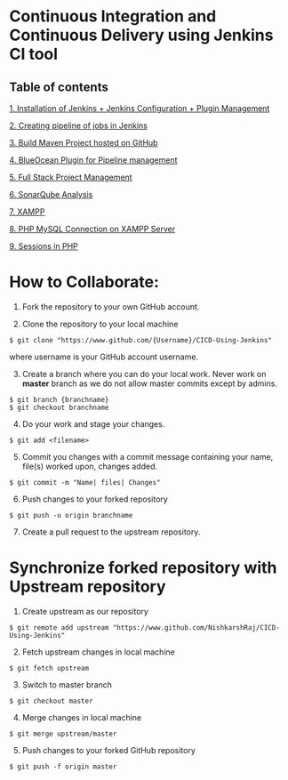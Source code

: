 # Continuous Integration and Continuous Delivery using Jenkins CI tool

## Table of contents

[1. Installation of Jenkins + Jenkins Configuration + Plugin Management](1.%20Jenkins%20Installation%2C%20Configuration%20and%20Plugins)

[2. Creating pipeline of jobs in Jenkins](2.%20Chain%20of%20Jenkins%20job)

[3. Build Maven Project hosted on GitHub](3.%20Building%20Maven%20Project%20hosted%20on%20GitHub)

[4. BlueOcean Plugin for Pipeline management](4.%20BlueOcean%20Pipeline%20Plugin)

[5. Full Stack Project Management](5.%20Full%20Stack%20using%20Nexus%20Git%20Java%20Maven%20Jenkins)

[6. SonarQube Analysis](6.%20SonarQube%20Analysis)

[7. XAMPP](7.%20XAMPP/src)

[8. PHP MySQL Connection on XAMPP Server](8.%20PHP_MySQL)

[9. Sessions in PHP](9.%20Sessions%20in%20PHP)

# How to Collaborate:

1. Fork the repository to your own GitHub account.

2. Clone the repository to your local machine
```
$ git clone "https://www.github.com/{Username}/CICD-Using-Jenkins"
```
where username is your GitHub account username.

3. Create a branch where you can do your local work.
Never work on **master** branch as we do not allow master commits except by admins.
```
$ git branch {branchname}
$ git checkout branchname
```

4. Do your work and stage your changes.
```
$ git add <filename>
```

5. Commit you changes with a commit message containing your name, file(s) worked upon, changes added.
```
$ git commit -m "Name| files| Changes"
```

6. Push changes to your forked repository
```
$ git push -u origin branchname
```
7. Create a pull request to the upstream repository.

# Synchronize forked repository with Upstream repository

1. Create upstream as our repository
```
$ git remote add upstream "https://www.github.com/NishkarshRaj/CICD-Using-Jenkins"
```

2. Fetch upstream changes in local machine
```
$ git fetch upstream
```

3. Switch to master branch
```
$ git checkout master
```

4. Merge changes in local machine
```
$ git merge upstream/master
```

5. Push changes to your forked GitHub repository
```
$ git push -f origin master
```
